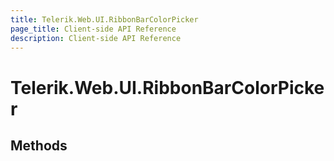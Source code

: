 ```yaml
---
title: Telerik.Web.UI.RibbonBarColorPicker
page_title: Client-side API Reference
description: Client-side API Reference
---
```


# Telerik.Web.UI.RibbonBarColorPicker

## Methods